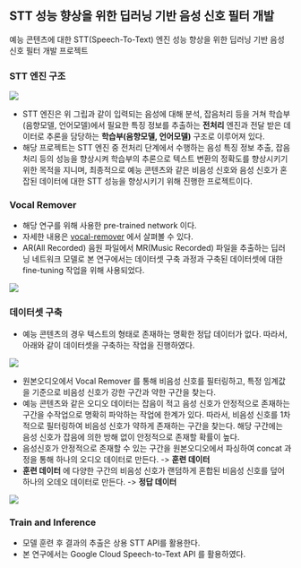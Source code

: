 ## STT 성능 향상을 위한 딥러닝 기반 음성 신호 필터 개발

예능 콘텐츠에 대한 STT(Speech-To-Text) 엔진 성능 향상을 위한 딥러닝 기반 음성 신호 필터 개발 프로젝트

### STT 엔진 구조

<img src="https://github.com/tsurumeso/vocal-remover/assets/59792046/d953e301-358c-4864-bfca-11131c48594d">

- STT 엔진은 위 그립과 같이 입력되는 음성에 대해 분석, 잡음처리 등을 거쳐 학습부(음향모델, 언어모델)에서 필요한 특징 정보를 추출하는 **전처리** 엔진과 전달 받은 데이터로 추론을 담당하는 **학습부(음향모델, 언어모델)** 구조로 이루어져 있다.
- 해당 프로젝트는 STT 엔진 중 전처리 단계에서 수행하는 음성 특징 정보 추출, 잡음 처리 등의 성능을 향상시켜 학습부의 추론으로 텍스트 변환의 정확도를 향상시키기 위한 목적을 지니며, 최종적으로 예능 콘텐츠와 같은 비음성 신호와 음성 신호가 혼잡된 데이터에 대한 STT 성능을 향상시키기 위해 진행한 프로젝트이다.

### Vocal Remover
- 해당 연구를 위해 사용한 pre-trained network 이다.
- 자세한 내용은 [vocal-remover](https://github.com/tsurumeso/vocal-remover) 에서 살펴볼 수 있다.
- AR(All Recorded) 음원 파일에서 MR(Music Recorded) 파일을 추출하는 딥러닝 네트워크 모델로 본 연구에서는 데이터셋 구축 과정과 구축된 데이터셋에 대한 fine-tuning 작업을 위해 사용되었다.

<img src="https://github.com/tsurumeso/vocal-remover/assets/59792046/45e04976-38b1-4397-92ed-37cf482413a5">


### 데이터셋 구축
- 예능 콘텐츠의 경우 텍스트의 형태로 존재하는 명확한 정답 데이터가 없다. 따라서, 아래와 같이 데이터셋을 구축하는 작업을 진행하였다.

<img src="https://github.com/tsurumeso/vocal-remover/assets/59792046/d0321883-b730-4b6a-b3c2-b46c0c4e5611">

- 원본오디오에서 Vocal Remover 를 통해 비음성 신호를 필터링하고, 특정 임계값을 기준으로 비음성 신호가 강한 구간과 약한 구간을 찾는다.
- 예능 콘텐츠와 같은 오디오 데이터는 잡음이 적고 음성 신호가 안정적으로 존재하는 구간을 수작업으로 명확히 파악하는 작업에 한계가 있다. 따라서, 비음성 신호를 1차적으로 필터링하여 비음성 신호가 약하게 존재하는 구간을 찾는다. 해당 구간에는 음성 신호가 잡음에 의한 방해 없이 안정적으로 존재할 확률이 높다.
- 음성신호가 안정적으로 존재할 수 있는 구간을 원본오디오에서 파싱하여 concat 과정을 통해 하나의 오디오 데이터로 만든다. -> **훈련 데이터**
- **훈련 데이터** 에 다양한 구간의 비음성 신호가 랜덤하게 혼합된 비음성 신호를 덮어 하나의 오데오 데이터로 만든다. -> **정답 데이터**

<img src="https://github.com/tsurumeso/vocal-remover/assets/59792046/464fb8ef-5c7f-46e2-bc0e-2775f1d94287">

### Train and Inference
- 모델 훈련 후 결과의 추출은 상용 STT API를 활용한다.
- 본 연구에서는 Google Cloud Speech-to-Text API 를 활용하였다.